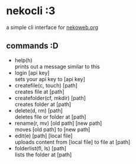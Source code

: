 # nekocli :3
a simple cli interface for [nekoweb.org](https://nekoweb.org/)

## commands :D
- help(h)\
  prints out a message similar to this
- login [api key]\
  sets your api key to [api key]
- createfile(c, touch) [path]\
  creates file at [path]
- createfolder(cf, mkdir) [path]\
  creates folder at [path]
- delete(d, rm) [path]\
  deletes file or folder at [path]
- rename(r, mv) [old path] [new path]\
  moves [old path] to [new path]
- edit(e) [path] [local file]\
  uploads content from [local file] to file at [path]
- folderlist(fl, ls) [path]\
  lists the folder at [path]
